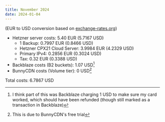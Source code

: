 ```yaml
---
title: November 2024
date: 2024-01-04
---
```


(EUR to USD conversion based on [exchange-rates.org](https://www.exchange-rates.org/exchange-rate-history/eur-usd-2024-12-05))

- Hetzner server costs: 5.40 EUR (5.7167 USD)
  - 1 Backup: 0.7997 EUR (0.8466 USD)
  - Hetzner CPX21 Cloud Server: 3.9984 EUR (4.2329 USD)
  - Primary IPv4: 0.2856 EUR (0.3024 USD)
  - Tax: 0.32 EUR (0.3388 USD)
- Backblaze costs (B2 buckets): 1.07 USD[^1]
- BunnyCDN costs (Volume tier): 0 USD[^2]

Total costs: 6.7867 USD

[^1]: I think part of this was Backblaze charging
      1 USD to make sure my card worked, which should
      have been refunded (though still marked as a transaction
      in Backblaze)

[^2]: This is due to BunnyCDN's free trial

